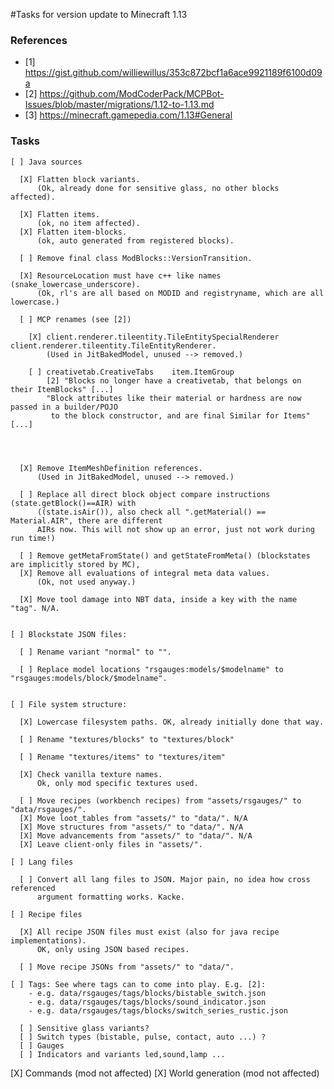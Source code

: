 
#Tasks for version update to Minecraft 1.13

### References

  - [1] https://gist.github.com/williewillus/353c872bcf1a6ace9921189f6100d09a
  - [2] https://github.com/ModCoderPack/MCPBot-Issues/blob/master/migrations/1.12-to-1.13.md
  - [3] https://minecraft.gamepedia.com/1.13#General

### Tasks

    [ ] Java sources

      [X] Flatten block variants.
          (Ok, already done for sensitive glass, no other blocks affected).

      [X] Flatten items.
          (ok, no item affected).
      [X] Flatten item-blocks.
          (ok, auto generated from registered blocks).

      [ ] Remove final class ModBlocks::VersionTransition.

      [X] ResourceLocation must have c++ like names (snake_lowercase_underscore).
          (Ok, rl's are all based on MODID and registryname, which are all lowercase.)

      [ ] MCP renames (see [2])

        [X] client.renderer.tileentity.TileEntitySpecialRenderer 	client.renderer.tileentity.TileEntityRenderer.
            (Used in JitBakedModel, unused --> removed.)

        [ ] creativetab.CreativeTabs 	item.ItemGroup
            [2] "Blocks no longer have a creativetab, that belongs on their ItemBlocks" [...]
            "Block attributes like their material or hardness are now passed in a builder/POJO
             to the block constructor, and are final Similar for Items" [...]




      [X] Remove ItemMeshDefinition references.
          (Used in JitBakedModel, unused --> removed.)

      [ ] Replace all direct block object compare instructions (state.getBlock()==AIR) with
          ((state.isAir()), also check all ".getMaterial() == Material.AIR", there are different
          AIRs now. This will not show up an error, just not work during run time!)

      [ ] Remove getMetaFromState() and getStateFromMeta() (blockstates are implicitly stored by MC),
      [X] Remove all evaluations of integral meta data values.
          (Ok, not used anyway.)

      [X] Move tool damage into NBT data, inside a key with the name "tag". N/A.


    [ ] Blockstate JSON files:

      [ ] Rename variant "normal" to "".

      [ ] Replace model locations "rsgauges:models/$modelname" to "rsgauges:models/block/$modelname".


    [ ] File system structure:

      [X] Lowercase filesystem paths. OK, already initially done that way.

      [ ] Rename "textures/blocks" to "textures/block"

      [ ] Rename "textures/items" to "textures/item"

      [X] Check vanilla texture names.
          Ok, only mod specific textures used.

      [ ] Move recipes (workbench recipes) from "assets/rsgauges/" to "data/rsgauges/".
      [X] Move loot_tables from "assets/" to "data/". N/A
      [X] Move structures from "assets/" to "data/". N/A
      [X] Move advancements from "assets/" to "data/". N/A
      [X] Leave client-only files in "assets/".

    [ ] Lang files

      [ ] Convert all lang files to JSON. Major pain, no idea how cross referenced
          argument formatting works. Kacke.

    [ ] Recipe files

      [X] All recipe JSON files must exist (also for java recipe implementations).
          OK, only using JSON based recipes.

      [ ] Move recipe JSONs from "assets/" to "data/".

    [ ] Tags: See where tags can to come into play. E.g. [2]:
        - e.g. data/rsgauges/tags/blocks/bistable_switch.json
        - e.g. data/rsgauges/tags/blocks/sound_indicator.json
        - e.g. data/rsgauges/tags/blocks/switch_series_rustic.json

      [ ] Sensitive glass variants?
      [ ] Switch types (bistable, pulse, contact, auto ...) ?
      [ ] Gauges
      [ ] Indicators and variants led,sound,lamp ...

  [X] Commands (mod not affected)
  [X] World generation (mod not affected)
